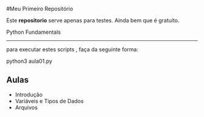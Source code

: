 
#Meu Primeiro Repositório



Este **repositorio** serve apenas para testes. Ainda bem que é gratuíto.


Python Fundamentals

-------------------


para executar estes scripts , faça da seguinte forma:

   python3 aula01.py	

Aulas
-----

* Introdução
* Variáveis e Tipos de Dados
* Arquivos
